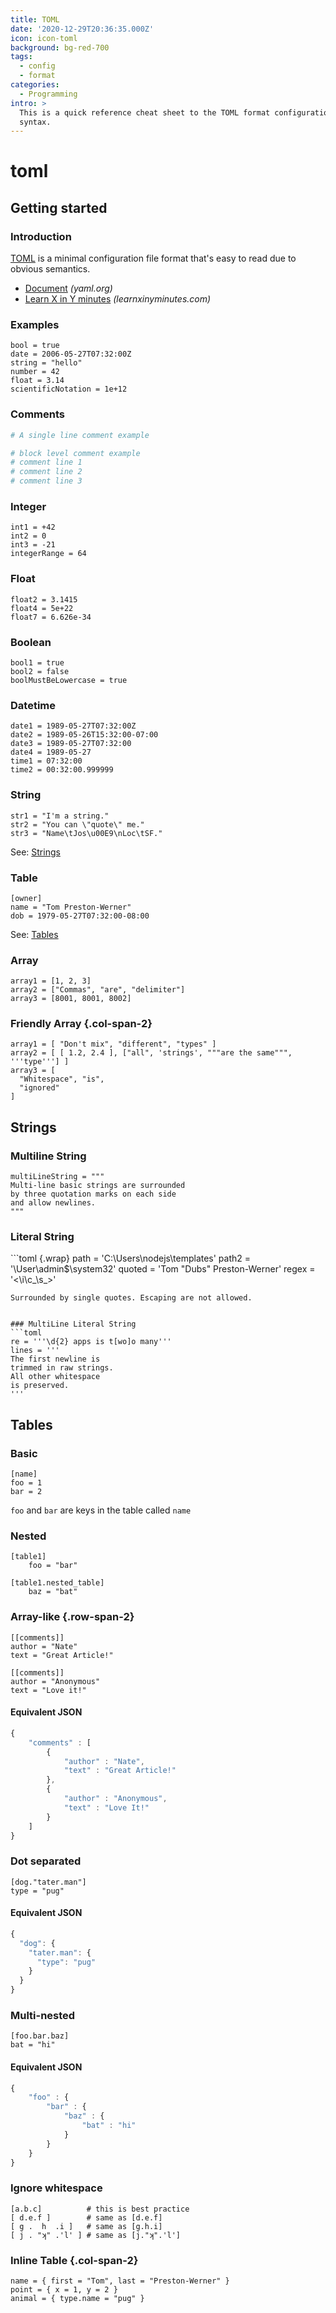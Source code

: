 ```yaml
---
title: TOML
date: '2020-12-29T20:36:35.000Z'
icon: icon-toml
background: bg-red-700
tags:
  - config
  - format
categories:
  - Programming
intro: >
  This is a quick reference cheat sheet to the TOML format configuration file
  syntax.
---
```


# toml

## Getting started

### Introduction

[TOML](https://toml.io/en/) is a minimal configuration file format that's easy to read due to obvious semantics.

* [Document](https://toml.io/en/latest) _\(yaml.org\)_
* [Learn X in Y minutes](https://learnxinyminutes.com/docs/toml/) _\(learnxinyminutes.com\)_

### Examples

```text
bool = true
date = 2006-05-27T07:32:00Z
string = "hello"
number = 42
float = 3.14
scientificNotation = 1e+12
```

### Comments

```yaml
# A single line comment example

# block level comment example
# comment line 1
# comment line 2
# comment line 3
```

### Integer

```text
int1 = +42
int2 = 0
int3 = -21
integerRange = 64
```

### Float

```text
float2 = 3.1415
float4 = 5e+22
float7 = 6.626e-34
```

### Boolean

```text
bool1 = true
bool2 = false
boolMustBeLowercase = true
```

### Datetime

```text
date1 = 1989-05-27T07:32:00Z
date2 = 1989-05-26T15:32:00-07:00
date3 = 1989-05-27T07:32:00
date4 = 1989-05-27
time1 = 07:32:00
time2 = 00:32:00.999999
```

### String

```text
str1 = "I'm a string."
str2 = "You can \"quote\" me."
str3 = "Name\tJos\u00E9\nLoc\tSF."
```

See: [Strings](toml.md#strings)

### Table

```text
[owner]
name = "Tom Preston-Werner"
dob = 1979-05-27T07:32:00-08:00
```

See: [Tables](toml.md#tables)

### Array

```text
array1 = [1, 2, 3]
array2 = ["Commas", "are", "delimiter"]
array3 = [8001, 8001, 8002]
```

### Friendly Array {.col-span-2}

```text
array1 = [ "Don't mix", "different", "types" ]
array2 = [ [ 1.2, 2.4 ], ["all", 'strings', """are the same""", '''type'''] ]
array3 = [
  "Whitespace", "is", 
  "ignored"
]
```

## Strings

### Multiline String

```text
multiLineString = """
Multi-line basic strings are surrounded
by three quotation marks on each side
and allow newlines. 
"""
```

### Literal String

\`\`\`toml {.wrap} path = 'C:\Users\nodejs\templates' path2 = '\User\admin$\system32' quoted = 'Tom "Dubs" Preston-Werner' regex = '&lt;\i\c_\s_&gt;'

```text
Surrounded by single quotes. Escaping are not allowed.


### MultiLine Literal String
```toml
re = '''\d{2} apps is t[wo]o many'''
lines = '''
The first newline is
trimmed in raw strings.
All other whitespace
is preserved.
'''
```

## Tables

### Basic

```text
[name]
foo = 1
bar = 2
```

`foo` and `bar` are keys in the table called `name`

### Nested

```text
[table1]
    foo = "bar"

[table1.nested_table]
    baz = "bat"
```

### Array-like {.row-span-2}

```text
[[comments]]
author = "Nate"
text = "Great Article!"

[[comments]]
author = "Anonymous"
text = "Love it!"
```

#### Equivalent JSON

```javascript
{
    "comments" : [
        {
            "author" : "Nate",
            "text" : "Great Article!"
        },
        {
            "author" : "Anonymous",
            "text" : "Love It!"
        }
    ]
}
```

### Dot separated

```text
[dog."tater.man"]
type = "pug"
```

#### Equivalent JSON

```javascript
{
  "dog": {
    "tater.man": {
      "type": "pug"
    }
  }
}
```

### Multi-nested

```text
[foo.bar.baz]
bat = "hi"
```

#### Equivalent JSON

```javascript
{
    "foo" : {
        "bar" : {
            "baz" : {
                "bat" : "hi"
            }
        }
    }
}
```

### Ignore whitespace

```text
[a.b.c]          # this is best practice
[ d.e.f ]        # same as [d.e.f]
[ g .  h  .i ]   # same as [g.h.i]
[ j . "ʞ" .'l' ] # same as [j."ʞ".'l']
```

### Inline Table {.col-span-2}

```text
name = { first = "Tom", last = "Preston-Werner" }
point = { x = 1, y = 2 }
animal = { type.name = "pug" }
```

